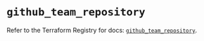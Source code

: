 # `github_team_repository`

Refer to the Terraform Registry for docs: [`github_team_repository`](https://registry.terraform.io/providers/integrations/github/6.2.0/docs/resources/team_repository).
